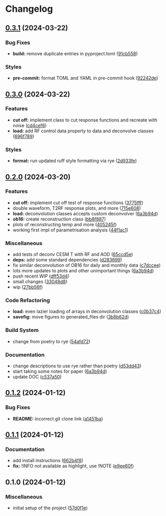 # Changelog

## [0.3.1](https://github.com/engeir/volcano-data-deconvolution/compare/v0.3.0...v0.3.1) (2024-03-22)


### Bug Fixes

* **build:** remove duplicate entries in pyproject.toml ([91cb558](https://github.com/engeir/volcano-data-deconvolution/commit/91cb55870e9796cd8eac5f9c38b02fcd29c3c460))


### Styles

* **pre-commit:** format TOML and YAML in pre-commit hook ([92242de](https://github.com/engeir/volcano-data-deconvolution/commit/92242de9d1f23bbe451acec317fa502ddfa80072))

## [0.3.0](https://github.com/engeir/volcano-data-deconvolution/compare/v0.2.0...v0.3.0) (2024-03-22)


### Features

* **cut off:** implement class to cut response functions and recreate with noise ([cd4cef6](https://github.com/engeir/volcano-data-deconvolution/commit/cd4cef6fbb8c1abeab8ea6208d7fd132d7ef29f7))
* **load:** add RF control data property to data and deconvolve classes ([696f789](https://github.com/engeir/volcano-data-deconvolution/commit/696f7897319916950fe01413598e191542003999))


### Styles

* **format:** run updated ruff style formatting via rye ([2d933fe](https://github.com/engeir/volcano-data-deconvolution/commit/2d933fef33a1d2ab5435f51c99a6586d1d03599b))

## [0.2.0](https://github.com/engeir/volcano-data-deconvolution/compare/v0.1.2...v0.2.0) (2024-03-20)


### Features

* **cut off:** implement cut off test of response functions ([3775fff](https://github.com/engeir/volcano-data-deconvolution/commit/3775fff83a5810af4617dc4c81c49b293c832442))
* double waveform, T2RF response plots, and more ([715e608](https://github.com/engeir/volcano-data-deconvolution/commit/715e6087fe293ea0f905545edf5ff3b265d4bc3e))
* **load:** deconvolution classes accepts custom deconvolver ([6a3b94d](https://github.com/engeir/volcano-data-deconvolution/commit/6a3b94d6a49253a72557f05ad27a855f42d5554f))
* **ob16:** create reconstruction class ([bb8f887](https://github.com/engeir/volcano-data-deconvolution/commit/bb8f8871789f953a53fd6b10a7c8de58dfeafed9))
* plots of reconstructing temp and more ([405245f](https://github.com/engeir/volcano-data-deconvolution/commit/405245f00b6b3b0d5f229b3a2011195e06c196fc))
* working first impl of parametrisation analysis ([44f1ac1](https://github.com/engeir/volcano-data-deconvolution/commit/44f1ac15f99bffef3bf72029a4178ce9869030e1))


### Miscellaneous

* add tests of deconv CESM T with RF and AOD ([65ccd5e](https://github.com/engeir/volcano-data-deconvolution/commit/65ccd5ed8da1ce13c29faa7d9de7a330e3ef6353))
* **deps:** add some standard dependencies ([d283699](https://github.com/engeir/volcano-data-deconvolution/commit/d2836998284f179a4cac103f54892b6d8ac2b4b1))
* fix similar deconvolution of OB16 for daily and monthly data ([c7dccee](https://github.com/engeir/volcano-data-deconvolution/commit/c7dcceef1a2d82b422ded3eb6356689f1cb14943))
* lots more updates to plots and other unimportant things ([6a3b94d](https://github.com/engeir/volcano-data-deconvolution/commit/6a3b94d6a49253a72557f05ad27a855f42d5554f))
* push recent WIP ([dff53d4](https://github.com/engeir/volcano-data-deconvolution/commit/dff53d47b73d5aa23bd98f90893d10dc6d67e065))
* small changes ([33048d8](https://github.com/engeir/volcano-data-deconvolution/commit/33048d8d67cf6c0093d541c1485bd583fa11f06c))
* wip ([27bb56f](https://github.com/engeir/volcano-data-deconvolution/commit/27bb56f23c3ec179d474f457b489c94d47eb508a))


### Code Refactoring

* **load:** even lazier loading of arrays in deconvolution classes ([c0b37c4](https://github.com/engeir/volcano-data-deconvolution/commit/c0b37c4bfd5c1bc6b981a79f11638faf78980a52))
* **savefig:** move figures to generated_files dir ([3b8b62d](https://github.com/engeir/volcano-data-deconvolution/commit/3b8b62da2d2bddae19e8c2d5366f995ee561bdd2))


### Build System

* change from poetry to rye ([54afd72](https://github.com/engeir/volcano-data-deconvolution/commit/54afd72d939a4705070069f683cb00398a108c6e))


### Documentation

* change descriptions to use rye rather than poetry ([d53dd43](https://github.com/engeir/volcano-data-deconvolution/commit/d53dd43c87bd76abf4eaa1789c0d6882ac579cb2))
* start taking some notes for paper ([6a3b94d](https://github.com/engeir/volcano-data-deconvolution/commit/6a3b94d6a49253a72557f05ad27a855f42d5554f))
* update DOC ([c537a50](https://github.com/engeir/volcano-data-deconvolution/commit/c537a507c6cc76967cce18f7dfcb03fefbbaf9f2))

## [0.1.2](https://github.com/engeir/volcano-data-deconvolution/compare/v0.1.1...v0.1.2) (2024-01-12)


### Bug Fixes

* **README:** incorrect git clone link ([a1451ba](https://github.com/engeir/volcano-data-deconvolution/commit/a1451ba1e1d57d7655df30842df79a9fcecb6f47))

## [0.1.1](https://github.com/engeir/volcano-data-deconvolution/compare/v0.1.0...v0.1.1) (2024-01-12)


### Documentation

* add install instructions ([662b4f8](https://github.com/engeir/volcano-data-deconvolution/commit/662b4f899d83d1699501906c018d0b89fedaed40))
* **fix:** !INFO not available as highlight, use !NOTE ([e9ee60f](https://github.com/engeir/volcano-data-deconvolution/commit/e9ee60f2e80dd2b2b9991cadac188b7ea34a0a54))

## 0.1.0 (2024-01-12)


### Miscellaneous

* initial setup of the project ([57d0f1e](https://github.com/engeir/volcano-data-deconvolution/commit/57d0f1e1651a30e3407da3be11846d366966c850))

